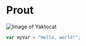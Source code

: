 # Prout
![Image of Yaktocat](https://octodex.github.com/images/yaktocat.png)
``` javascript
var myVar = "Hello, world!";
```
